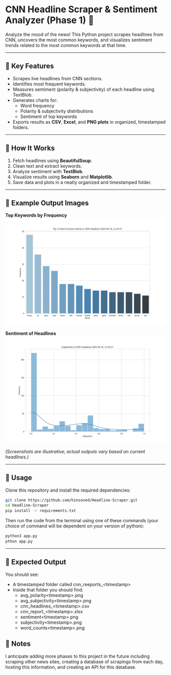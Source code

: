 # CNN Headline Scraper & Sentiment Analyzer (Phase 1) 📰

Analyze the mood of the news! This Python project scrapes headlines from CNN, uncovers the most common keywords, and visualizes sentiment trends related to the most common keywords at that time.  

---

## 🔹 Key Features

- Scrapes live headlines from CNN sections.  
- Identifies most frequent keywords.  
- Measures sentiment (polarity & subjectivity) of each headline using TextBlob.  
- Generates charts for:  
  - Word frequency  
  - Polarity & subjectivity distributions
  - Sentiment of top keywords  
- Exports results as **CSV**, **Excel**, and **PNG plots** in organized, timestamped folders.  

---

## 🔹 How It Works

1. Fetch headlines using **BeautifulSoup**.  
2. Clean text and extract keywords.  
3. Analyze sentiment with **TextBlob**.  
4. Visualize results using **Seaborn** and **Matplotlib**.  
5. Save data and plots in a neatly organized and timestamped folder.  

---

## 🔹 Example Output Images

**Top Keywords by Frequency**  
![word_counts_example](screenshots/word_count_example.png)  

**Sentiment of Headlines**  
![avg_polarity_example](screenshots/subjectivity_example.png)  

*(Screenshots are illustrative; actual outputs vary based on current headlines.)*  

---

## 🔹 Usage

Clone this repository and install the required dependencies:

```bash
git clone https://github.com/hinsoned/Headline-Scraper.git
cd Headline-Scraper
pip install -r requirements.txt

```

Then run the code from the terminal using one of these commands (your choice of command will be dependent on your version of python):

```bash
python3 app.py
pthon app.py
```

---

## 🔹 Expected Output

You should see:
- A timestamped folder called cnn_reeports_\<timestamp\> 
- Inside that folder you should find:
    - avg_polarity\<timestamp\>.png
    - avg_subjectivity\<timestamp\>.png
    - cnn_headlines_\<timestamp\>.csv
    - cnn_report_\<timestamp\>.xlsx
    - sentiment\<timestamp\>.png
    - subjectivity\<timestamp\>.png
    - word_counts\<timestamp\>.png

## 🔹 Notes
I anticipate adding more phases to this project in the future including scraping other news sites, creating a database of scrapings from each day, hosting this information, and creating an API for this database.
